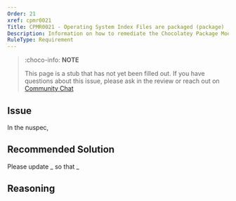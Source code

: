 ```yaml
---
Order: 21
xref: cpmr0021
Title: CPMR0021 - Operating System Index Files are packaged (package)
Description: Information on how to remediate the Chocolatey Package Moderation Rule 0021
RuleType: Requirement
---
```


<?! Include "../../../../../shared/package-validator-rule-requirement.txt" /?>

> :choco-info: **NOTE**
>
> This page is a stub that has not yet been filled out. If you have questions about this issue, please ask in the review or reach out on [Community Chat](https://ch0.co/community)

## Issue

In the nuspec,

## Recommended Solution

Please update _ so that _

## Reasoning
